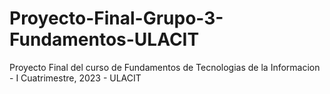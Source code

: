 # Proyecto-Final-Grupo-3-Fundamentos-ULACIT
Proyecto Final del curso de Fundamentos de Tecnologias de la Informacion - I Cuatrimestre, 2023 - ULACIT
